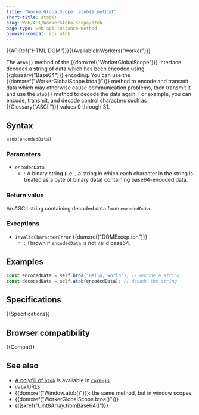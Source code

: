 ```yaml
---
title: "WorkerGlobalScope: atob() method"
short-title: atob()
slug: Web/API/WorkerGlobalScope/atob
page-type: web-api-instance-method
browser-compat: api.atob
---
```


{{APIRef("HTML DOM")}}{{AvailableInWorkers("worker")}}

The **`atob()`** method of the {{domxref("WorkerGlobalScope")}} interface decodes a
string of data which has been encoded using {{glossary("Base64")}} encoding. You can use
the {{domxref("WorkerGlobalScope.btoa()")}} method to encode and transmit
data which may otherwise cause communication problems, then transmit it and use the
`atob()` method to decode the data again. For example, you can encode,
transmit, and decode control characters such as {{Glossary("ASCII")}} values 0 through 31.

## Syntax

```js-nolint
atob(encodedData)
```

### Parameters

- `encodedData`
  - : A binary string (i.e.,, a string in which each character in the string is treated as a byte of binary data) containing base64-encoded data.

### Return value

An ASCII string containing decoded data from `encodedData`.

### Exceptions

- `InvalidCharacterError` {{domxref("DOMException")}}
  - : Thrown if `encodedData` is not valid base64.

## Examples

```js
const encodedData = self.btoa("Hello, world"); // encode a string
const decodedData = self.atob(encodedData); // decode the string
```

## Specifications

{{Specifications}}

## Browser compatibility

{{Compat}}

## See also

- [A polyfill of `atob`](https://github.com/zloirock/core-js#base64-utility-methods) is available in [`core-js`](https://github.com/zloirock/core-js)
- [`data` URLs](/en-US/docs/Web/URI/Reference/Schemes/data)
- {{domxref("Window.atob()")}}: the same method, but in window scopes.
- {{domxref("WorkerGlobalScope.btoa()")}}
- {{jsxref("Uint8Array.fromBase64()")}}
